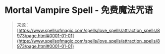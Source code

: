 <!--yml

category: 未分类

date: 2024-06-12 18:44:39

-->

# Mortal Vampire Spell - 免费魔法咒语

> 来源：[https://www.spellsofmagic.com/spells/love_spells/attraction_spells/8973/page.html#0001-01-01](https://www.spellsofmagic.com/spells/love_spells/attraction_spells/8973/page.html#0001-01-01)
